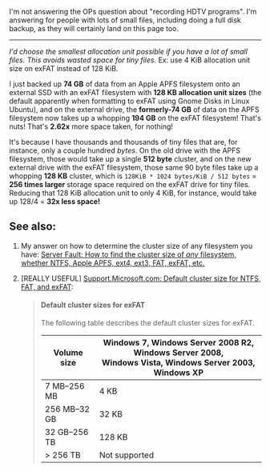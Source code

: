 <!--
GS
22 May 2023

My answer: https://superuser.com/a/1785239/425838
-->

I'm not answering the OPs question about "recording HDTV programs". I'm answering for people with lots of small files, including doing a full disk backup, as they will certainly land on this page too.

---

_I'd choose the smallest allocation unit possible if you have a lot of small files. This avoids wasted space for tiny files._ Ex: use 4 KiB allocation unit size on exFAT instead of 128 KiB.

I just backed up **74 GB** of data from an Apple APFS filesystem onto an external SSD with an exFAT filesystem with **128 KB allocation unit sizes** (the default apparently when formatting to exFAT using Gnome Disks in Linux Ubuntu), and on the external drive, the **formerly-74 GB** of data on the APFS filesystem now takes up a whopping **194 GB** on the exFAT filesystem! That's nuts! That's **2.62x** more space taken, for nothing!

It's because I have thousands and thousands of tiny files that are, for instance, only a couple hundred *bytes*. On the old drive with the APFS filesystem, those would take up a single **512 byte** cluster, and on the new external drive with the exFAT filesystem, those same 90 byte files take up a whopping **128 KB** cluster, which is `128KiB * 1024 bytes/KiB / 512 bytes` = **256 times larger** storage space required on the exFAT drive for tiny files. Reducing that 128 KiB allocation unit to only 4 KiB, for instance, would take up 128/4 = **32x less space!**


## See also:
1. My answer on how to determine the cluster size of any filesystem you have: [Server Fault: How to find the cluster size of _any_ filesystem, whether NTFS, Apple APFS, ext4, ext3, FAT, exFAT, etc.](https://serverfault.com/a/1131628/357116)
1. [REALLY USEFUL] [Support.Microsoft.com: Default cluster size for NTFS, FAT, and exFAT](https://support.microsoft.com/en-us/topic/default-cluster-size-for-ntfs-fat-and-exfat-9772e6f1-e31a-00d7-e18f-73169155af95):

    > #### Default cluster sizes for exFAT
    >
    > The following table describes the default cluster sizes for exFAT.
    > 
    > | Volume size | Windows 7, Windows Server 2008 R2, Windows Server 2008, <br>Windows Vista, Windows Server 2003, Windows XP |
    > | ----------- | ------- |
    > | 7 MB–256 MB | 4 KB |
    > | 256 MB–32 GB | 32 KB |
    > | 32 GB–256 TB | 128 KB |
    > | \> 256 TB | Not supported |
